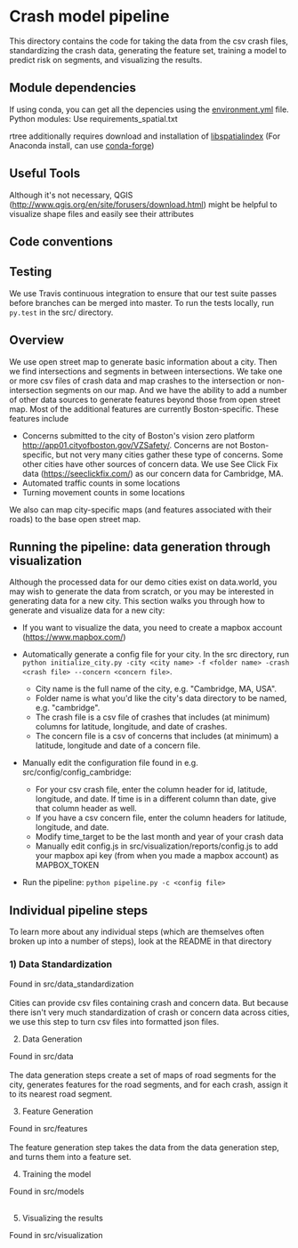 # Crash model pipeline

This directory contains the code for taking the data from the csv crash files, standardizing the crash data, generating the feature set, training a model to predict risk on segments, and visualizing the results.

## Module dependencies
If using conda, you can get all the depencies using the [environment.yml](https://github.com/Data4Democracy/boston-crash-modeling/blob/master/environment.yml) file.
Python modules: Use requirements\_spatial.txt

rtree additionally requires download and installation of [libspatialindex](http://libspatialindex.github.io/)
(For Anaconda install, can use [conda-forge](https://anaconda.org/conda-forge/libspatialindex))

## Useful Tools

Although it's not necessary, QGIS (http://www.qgis.org/en/site/forusers/download.html) might be helpful to visualize shape files and easily see their attributes

## Code conventions

## Testing

We use Travis continuous integration to ensure that our test suite passes before branches can be merged into master.  To run the tests locally, run `py.test` in the src/ directory.

## Overview

We use open street map to generate basic information about a city.  Then we find intersections and segments in between intersections.  We take one or more csv files of crash data and map crashes to the intersection or non-intersection segments on our map.  And we have the ability to add a number of other data sources to generate features beyond those from open street map.  Most of the additional features are currently Boston-specific.
These features include
- Concerns submitted to the city of Boston's vision zero platform http://app01.cityofboston.gov/VZSafety/.  Concerns are not Boston-specific, but not very many cities gather these type of concerns.  Some other cities have other sources of concern data.  We use See Click Fix data (https://seeclickfix.com/) as our concern data for Cambridge, MA.
- Automated traffic counts in some locations
- Turning movement counts in some locations

We also can map city-specific maps (and features associated with their roads) to the base open street map.

## Running the pipeline: data generation through visualization

Although the processed data for our demo cities exist on data.world, you may wish to generate the data from scratch, or you may be interested in generating data for a new city.  This section walks you through how to generate and visualize data for a new city:

- If you want to visualize the data, you need to create a mapbox account (https://www.mapbox.com/)
- Automatically generate a config file for your city.  In the src directory, run `python initialize_city.py -city <city name> -f <folder name> -crash <crash file> --concern <concern file>`.
    - City name is the full name of the city, e.g. "Cambridge, MA, USA".
    - Folder name is what you'd like the city's data directory to  be named, e.g. "cambridge".
    - The crash file is a csv file of crashes that includes (at minimum) columns for latitude, longitude, and date of crashes.
    - The concern file is a csv of concerns that includes (at minimum) a latitude, longitude and date of a concern file.
- Manually edit the configuration file found in e.g. src/config/config_cambridge:
    - For your csv crash file, enter the column header for id, latitude, longitude, and date.  If time is in a different column than date, give that column header as well.
    - If you have a csv concern file, enter the column headers for latitude, longitude, and date.
    - Modify time_target to be the last month and year of your crash data
    - Manually edit config.js in src/visualization/reports/config.js to add your mapbox api key (from when you made a mapbox account) as MAPBOX_TOKEN

- Run the pipeline: `python pipeline.py -c <config file>`

## Individual pipeline steps

To learn more about any individual steps (which are themselves often broken up into a number of steps), look at the README in that directory

### 1) Data Standardization

Found in src/data_standardization <br><br>
Cities can provide csv files containing crash and concern data.  But because there isn't very much standardization of crash or concern data across cities, we use this step to turn csv files into formatted json files.

2) Data Generation

Found in src/data <br><br>
The data generation steps create a set of maps of road segments for the city, generates features for the road segments, and for each crash, assign it to its nearest road segment.

3) Feature Generation

Found in src/features <br><br>
The feature generation step takes the data from the data generation step, and turns them into a feature set.

4) Training the model

Found in src/models <br><br>

5) Visualizing the results

Found in src/visualization <br><br>
